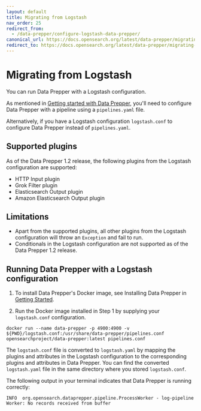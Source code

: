 ```yaml
---
layout: default
title: Migrating from Logstash
nav_order: 25
redirect_from: 
  - /data-prepper/configure-logstash-data-prepper/
canonical_url: https://docs.opensearch.org/latest/data-prepper/migrating-from-logstash-data-prepper/
redirect_to: https://docs.opensearch.org/latest/data-prepper/migrating-from-logstash-data-prepper/
---
```


# Migrating from Logstash

You can run Data Prepper with a Logstash configuration.

As mentioned in [Getting started with Data Prepper]({{site.url}}{{site.baseurl}}/data-prepper/getting-started/), you'll need to configure Data Prepper with a pipeline using a `pipelines.yaml` file.

Alternatively, if you have a Logstash configuration `logstash.conf` to configure Data Prepper instead of `pipelines.yaml`.

## Supported plugins

As of the Data Prepper 1.2 release, the following plugins from the Logstash configuration are supported:
* HTTP Input plugin
* Grok Filter plugin
* Elasticsearch Output plugin
* Amazon Elasticsearch Output plugin

## Limitations
* Apart from the supported plugins, all other plugins from the Logstash configuration will throw an `Exception` and fail to run.
* Conditionals in the Logstash configuration are not supported as of the Data Prepper 1.2 release.

## Running Data Prepper with a Logstash configuration

1. To install Data Prepper's Docker image, see Installing Data Prepper in [Getting Started]({{site.url}}{{site.baseurl}}/data-prepper/getting-started#1-installing-data-prepper).

2. Run the Docker image installed in Step 1 by supplying your `logstash.conf` configuration.

```
docker run --name data-prepper -p 4900:4900 -v ${PWD}/logstash.conf:/usr/share/data-prepper/pipelines.conf opensearchproject/data-prepper:latest pipelines.conf
```

The `logstash.conf` file is converted to `logstash.yaml` by mapping the plugins and attributes in the Logstash configuration to the corresponding plugins and attributes in Data Prepper.
You can find the converted `logstash.yaml` file in the same directory where you stored `logstash.conf`.


The following output in your terminal indicates that Data Prepper is running correctly:

```
INFO  org.opensearch.dataprepper.pipeline.ProcessWorker - log-pipeline Worker: No records received from buffer
```

